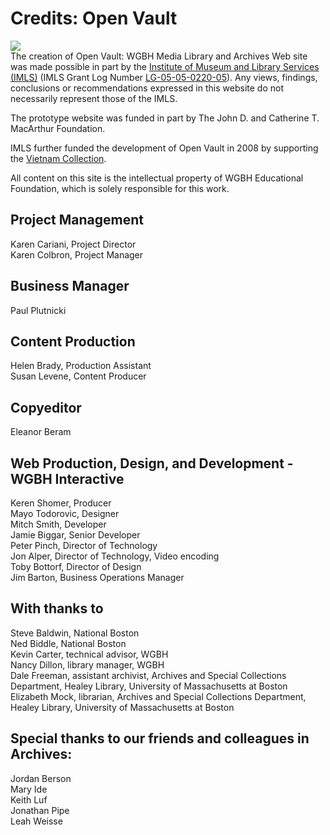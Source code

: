 # Credits: Open Vault

[![](https://s3.amazonaws.com/openvault.wgbh.org/logos/IMLS.jpg)](http://www.imls.gov)</br>
The creation of Open Vault: WGBH Media Library and Archives Web site was 
made possible in part by the [Institute of Museum and Library Services (IMLS)](http://www.imls.gov) (IMLS Grant Log Number [LG-05-05-0220-05](https://www.imls.gov/grants/awarded/lg-05-05-0220-05)). Any views, findings, conclusions or recommendations expressed in this website do not necessarily represent those of the IMLS.

<!--[![](https://s3.amazonaws.com/openvault.wgbh.org/logos/MacArthur.jpg)](http://www.macfound.org)-->

The prototype website was funded in part by The John D. and Catherine T. MacArthur 
Foundation.

IMLS further funded the development of Open Vault in 2008 by supporting the [Vietnam Collection](/collections/vietnam-the-vietnam-collection/interviews).

All content on this site is the intellectual property of WGBH Educational Foundation, which is solely responsible for this work.
    
## Project Management
Karen Cariani, Project Director<br/>
Karen Colbron, Project Manager<br/>

## Business Manager
Paul Plutnicki<br/>

## Content Production
Helen Brady, Production Assistant<br/>
Susan Levene, Content Producer<br/>

## Copyeditor
Eleanor Beram<br/>

## Web Production, Design, and Development - WGBH Interactive
Keren Shomer, Producer<br/>
Mayo Todorovic, Designer<br/>
Mitch Smith, Developer<br/>
Jamie Biggar, Senior Developer<br/>
Peter Pinch, Director of Technology<br/>
Jon Alper, Director of Technology, Video encoding<br/>
Toby Bottorf, Director of Design<br/>
Jim Barton, Business Operations Manager<br/>

## With thanks to
Steve Baldwin, National Boston<br/>
Ned Biddle, National Boston<br/>
Kevin Carter, technical advisor, WGBH<br/>
Nancy Dillon, library manager, WGBH<br/>
Dale Freeman, assistant archivist, Archives and Special Collections 
Department, Healey Library, University of Massachusetts at Boston<br/>
Elizabeth Mock, librarian, Archives and Special Collections Department, 
Healey Library, University of Massachusetts at Boston<br/>

## Special thanks to our friends and colleagues in Archives:
Jordan Berson<br/>
Mary Ide<br/>
Keith Luf<br/>
Jonathan Pipe<br/>
Leah Weisse<br/>
